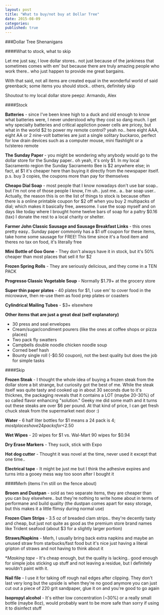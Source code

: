 ```yaml
---
layout: post
title: "What to buy/not buy at Dollar Tree"
date: 2015-08-09
categories: 
published: true
---
```


###Dollar Tree Shenanigans

####What to stock, what to skip

Let me just say, I love dollar stores.. not just because of the jankiness that sometimes comes with em' but because there are truly amazing people who work there.. who just happen to provide me great bargains.

With that said, not all items are created equal in the wonderful world of said greenback; some items you should stock.. others, definitely skip

Shoutout to my local dollar store peepz: Armando, Alex

####Stock

**Batteries** - since I've been knee high to a duck and old enough to know what batteries were, I never understood why they cost so dang much.  I get why specialty batteries and critical appliction power cells are pricey, but what in the world $2 to power my remote control? yeah no.. here eight AAA, eight AA or 2 nine-volt batteries are just a single solitary buckaroo, perfect for low drain devices such as a computer mouse, mini flashlight or a tv/stereo remote

**The Sunday Paper** - you might be wondering why anybody would go to the dollar store for the Sunday paper.. oh yeah, it's only $1.  In my local Sacramento region the Sunday Sacramento Bee is $2 anywhere else; in fact, at $1 it's cheaper here than buying it directly from the newspaper itself.  p.s. buy 3 copies, the coupons more than pay for themselves

**Cheapo Dial Soap** - most people that I know nowadays don't use bar soap.. but I'm not one of those people I know, I'm uh.. just me.. a.. bar soap user.. Actually, the reason this is on the list of things to stock is because often there is a online printable coupon for $2 off when you buy 2 multipacks of dial; which makes it basically free, awesome.  I use the soap myself and on days like today where I brought home twelve bars of soap for a paltry $0.16 (tax) I donate the rest to a local charity or shelter.

**Farmer John Classic Sausage and Sausage Breakfast Links** - this ones pretty easy.. Sunday paper commonly has a $1 off coupon for these items, take home some sausage for FREE!  This time since it's a food item and theres no tax on food, it's literally free

**Mini Bottle of Goo Gone** - They don't always have it in stock, but it's 50% cheaper than most places that sell it for $2

**Frozen Spring Rolls** - They are seriously delicious, and they come in a TEN PACK

**Progresso Classic Vegetable Soup** - Normally $1.79+ at the grocery store

**Super thin paper plates** - 40 plates for $1, I use em' to cover food in the microwave, then re-use them as food prep plates or coasters

**Cylindrical Mailing Tubes** - $3+ elsewhere

**Other items that are just a great deal (self explanatory)**

* 30 press and seal envelopes
* Cream/sugar/condiment pourers (like the ones at coffee shops or pizza places)
* Two pack fly swatters
* Campbells double noodle chicken noodle soup
* Corned beef hash
* Bounty single roll (-$0.50 coupon), not the best quality but does the job for simple tasks


####Skip

**Frozen Steak** - I thought the whole idea of buying a frozen steak from the dollar store a bit strange, but curiosity got the best of me.  While the steak itself was quite tasty and cooked up in about 30 seconds due to it's thicknes, the packaging reveals that it contains a LOT (maybe 20-30%) of so called flavor enhancing "solution."  Geeky me did some math and it turns out these steaks are over $6 per pound.  At that kind of price, I can get fresh chuck steak from the supermarket next door :)

**Water** - 6 half liter bottles for $1 means a 24 pack is $4; most places have 24 packs for <$2.50

**Wet Wipes** - 20 wipes for $1 vs. Wal-Mart 90 wipes for $0.94

**Dry Erase Markers** - They suck, stick with Expo

**Hot dog cutter** - Thought it was novel at the time, never used it except that one time..

**Electrical tape** - It might be just me but I think the adhesive expires and turns into a gooey mess way too soon after I bought it

####Merh (items I'm still on the fence about)

**Broom and Dustpan** - sold as two separate items, they are cheaper than you can buy elsewhere.. but they're nothing to write home about in terms of performane and build quality (the dustpan comes apart for easy storage, but this makes it a little flimsy during normal use)

**Frozen Clam Strips** - 3.5 oz of breaded clam strips.. they're decently tasty and cheap, but just not quite as good as the premium store brand names like Trident seafood (about $3 for a slightly larger portion)

**Straws/Napkins** - Merh, I usually bring back extra napkins and maybe an unused straw from starbucks/fast food but it's nice just having a literal gripton of straws and not having to think about it

**Masking tape* - It's cheap enough, but the quality is lacking.. good enough for simple jobs sticking up stuff and not leaving a residue, but I definitely wouldn't paint with it.

**Nail file** - I use it for taking off rough nail edges after clipping.  They don't last very long but the upside is when they're no good anymore you can just cut out a piece of 220 grit sandpaper, glue it on and you're good to go again

**Isopropyl alcohol** - It's either low concentration (~30%) or a really small bottle (maybe 8oz), would probably want to be more safe than sorry if using it to disinfect stuff